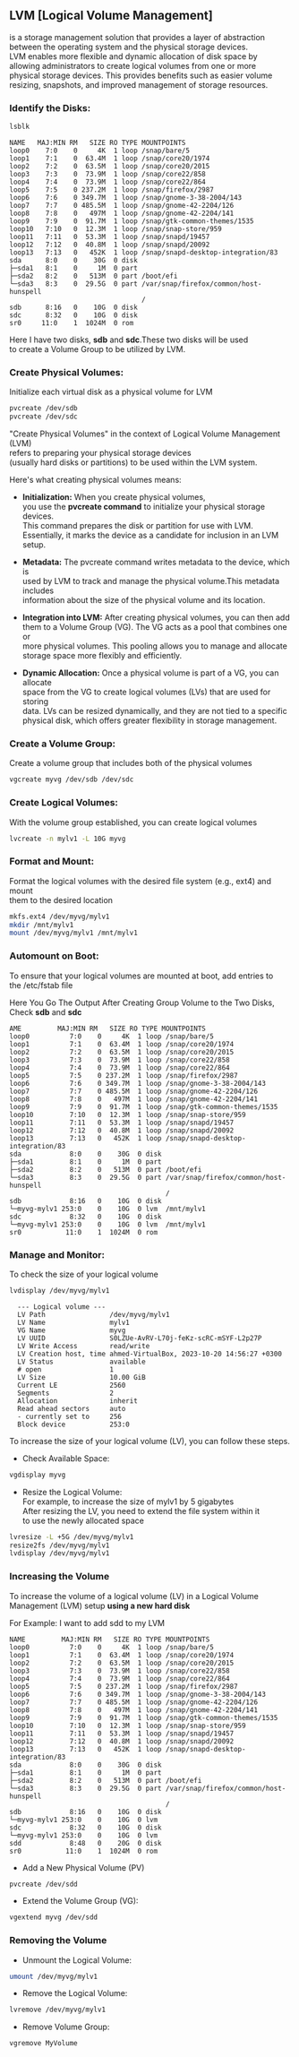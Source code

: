 ## LVM [Logical Volume Management]
is a storage management solution that provides a layer of abstraction  
between the operating system and the physical storage devices.  
LVM enables more flexible and dynamic allocation of disk space by  
allowing administrators to create logical volumes from one or more  
physical storage devices. This provides benefits such as easier volume  
resizing, snapshots, and improved management of storage resources.  
  
### Identify the Disks:
```bash
lsblk
```
```plaintext
NAME   MAJ:MIN RM   SIZE RO TYPE MOUNTPOINTS
loop0    7:0    0     4K  1 loop /snap/bare/5
loop1    7:1    0  63.4M  1 loop /snap/core20/1974
loop2    7:2    0  63.5M  1 loop /snap/core20/2015
loop3    7:3    0  73.9M  1 loop /snap/core22/858
loop4    7:4    0  73.9M  1 loop /snap/core22/864
loop5    7:5    0 237.2M  1 loop /snap/firefox/2987
loop6    7:6    0 349.7M  1 loop /snap/gnome-3-38-2004/143
loop7    7:7    0 485.5M  1 loop /snap/gnome-42-2204/126
loop8    7:8    0   497M  1 loop /snap/gnome-42-2204/141
loop9    7:9    0  91.7M  1 loop /snap/gtk-common-themes/1535
loop10   7:10   0  12.3M  1 loop /snap/snap-store/959
loop11   7:11   0  53.3M  1 loop /snap/snapd/19457
loop12   7:12   0  40.8M  1 loop /snap/snapd/20092
loop13   7:13   0   452K  1 loop /snap/snapd-desktop-integration/83
sda      8:0    0    30G  0 disk 
├─sda1   8:1    0     1M  0 part 
├─sda2   8:2    0   513M  0 part /boot/efi
└─sda3   8:3    0  29.5G  0 part /var/snap/firefox/common/host-hunspell
                                 /
sdb      8:16   0    10G  0 disk 
sdc      8:32   0    10G  0 disk 
sr0     11:0    1  1024M  0 rom  
```  

Here I have two disks, **sdb** and **sdc**.These two disks will be used   
to create a Volume Group to be utilized by LVM.

### Create Physical Volumes:  
Initialize each virtual disk as a physical volume for LVM  

```bash
pvcreate /dev/sdb
pvcreate /dev/sdc
```
"Create Physical Volumes" in the context of Logical Volume Management (LVM)   
refers to preparing your physical storage devices  
(usually hard disks or partitions) to be used within the LVM system.  
  
Here's what creating physical volumes means:

* **Initialization:** When you create physical volumes,   
you use the **pvcreate command** to initialize your physical storage devices.   
This command prepares the disk or partition for use with LVM.  
Essentially, it marks the device as a candidate for inclusion in an LVM setup.

* **Metadata:** The pvcreate command writes metadata to the device, which is  
used by LVM to track and manage the physical volume.This metadata includes  
information about the size of the physical volume and its location.

* **Integration into LVM:** After creating physical volumes, you can then add  
them to a Volume Group (VG). The VG acts as a pool that combines one or  
more physical volumes. This pooling allows you to manage and allocate  
storage space more flexibly and efficiently.

* **Dynamic Allocation:** Once a physical volume is part of a VG, you can allocate  
space from the VG to create logical volumes (LVs) that are used for storing  
data. LVs can be resized dynamically, and they are not tied to a specific  
physical disk, which offers greater flexibility in storage management.  
  
### Create a Volume Group:
Create a volume group that includes both of the physical volumes

```bash
vgcreate myvg /dev/sdb /dev/sdc
```  
### Create Logical Volumes:
With the volume group established, you can create logical volumes  
```bash
lvcreate -n mylv1 -L 10G myvg
```  
### Format and Mount:
Format the logical volumes with the desired file system (e.g., ext4) and mount  
them to the desired location

```bash
mkfs.ext4 /dev/myvg/mylv1
mkdir /mnt/mylv1
mount /dev/myvg/mylv1 /mnt/mylv1
```

### Automount on Boot:
To ensure that your logical volumes are mounted at boot, add entries to  
the /etc/fstab file  

Here You Go The Output After Creating Group Volume to the Two Disks,  
Check **sdb** and **sdc**
  
```
AME         MAJ:MIN RM   SIZE RO TYPE MOUNTPOINTS
loop0          7:0    0     4K  1 loop /snap/bare/5
loop1          7:1    0  63.4M  1 loop /snap/core20/1974
loop2          7:2    0  63.5M  1 loop /snap/core20/2015
loop3          7:3    0  73.9M  1 loop /snap/core22/858
loop4          7:4    0  73.9M  1 loop /snap/core22/864
loop5          7:5    0 237.2M  1 loop /snap/firefox/2987
loop6          7:6    0 349.7M  1 loop /snap/gnome-3-38-2004/143
loop7          7:7    0 485.5M  1 loop /snap/gnome-42-2204/126
loop8          7:8    0   497M  1 loop /snap/gnome-42-2204/141
loop9          7:9    0  91.7M  1 loop /snap/gtk-common-themes/1535
loop10         7:10   0  12.3M  1 loop /snap/snap-store/959
loop11         7:11   0  53.3M  1 loop /snap/snapd/19457
loop12         7:12   0  40.8M  1 loop /snap/snapd/20092
loop13         7:13   0   452K  1 loop /snap/snapd-desktop-integration/83
sda            8:0    0    30G  0 disk 
├─sda1         8:1    0     1M  0 part 
├─sda2         8:2    0   513M  0 part /boot/efi
└─sda3         8:3    0  29.5G  0 part /var/snap/firefox/common/host-hunspell
                                       /
sdb            8:16   0    10G  0 disk 
└─myvg-mylv1 253:0    0    10G  0 lvm  /mnt/mylv1
sdc            8:32   0    10G  0 disk 
└─myvg-mylv1 253:0    0    10G  0 lvm  /mnt/mylv1
sr0           11:0    1  1024M  0 rom  

```
### Manage and Monitor:
To check the size of your logical volume
```bash
lvdisplay /dev/myvg/mylv1
```  
```plaintext
  --- Logical volume ---
  LV Path                /dev/myvg/mylv1
  LV Name                mylv1
  VG Name                myvg
  LV UUID                S0LZUe-AvRV-L70j-feKz-scRC-mSYF-L2p27P
  LV Write Access        read/write
  LV Creation host, time ahmed-VirtualBox, 2023-10-20 14:56:27 +0300
  LV Status              available
  # open                 1
  LV Size                10.00 GiB
  Current LE             2560
  Segments               2
  Allocation             inherit
  Read ahead sectors     auto
  - currently set to     256
  Block device           253:0

```

To increase the size of your logical volume (LV), you can follow these steps.  
* Check Available Space:
```bash
vgdisplay myvg
```  
* Resize the Logical Volume:  
For example, to increase the size of mylv1 by 5 gigabytes  
After resizing the LV, you need to extend the file system within it   
to use the newly allocated space
```bash
lvresize -L +5G /dev/myvg/mylv1
resize2fs /dev/myvg/mylv1
lvdisplay /dev/myvg/mylv1
```  

### Increasing the Volume
To increase the volume of a logical volume (LV) in a Logical Volume   
Management (LVM) setup **using a new hard disk**  
  
For Example: I want to add sdd to my LVM  
```plaintext
NAME         MAJ:MIN RM   SIZE RO TYPE MOUNTPOINTS
loop0          7:0    0     4K  1 loop /snap/bare/5
loop1          7:1    0  63.4M  1 loop /snap/core20/1974
loop2          7:2    0  63.5M  1 loop /snap/core20/2015
loop3          7:3    0  73.9M  1 loop /snap/core22/858
loop4          7:4    0  73.9M  1 loop /snap/core22/864
loop5          7:5    0 237.2M  1 loop /snap/firefox/2987
loop6          7:6    0 349.7M  1 loop /snap/gnome-3-38-2004/143
loop7          7:7    0 485.5M  1 loop /snap/gnome-42-2204/126
loop8          7:8    0   497M  1 loop /snap/gnome-42-2204/141
loop9          7:9    0  91.7M  1 loop /snap/gtk-common-themes/1535
loop10         7:10   0  12.3M  1 loop /snap/snap-store/959
loop11         7:11   0  53.3M  1 loop /snap/snapd/19457
loop12         7:12   0  40.8M  1 loop /snap/snapd/20092
loop13         7:13   0   452K  1 loop /snap/snapd-desktop-integration/83
sda            8:0    0    30G  0 disk 
├─sda1         8:1    0     1M  0 part 
├─sda2         8:2    0   513M  0 part /boot/efi
└─sda3         8:3    0  29.5G  0 part /var/snap/firefox/common/host-hunspell
                                       /
sdb            8:16   0    10G  0 disk 
└─myvg-mylv1 253:0    0    10G  0 lvm  
sdc            8:32   0    10G  0 disk 
└─myvg-mylv1 253:0    0    10G  0 lvm  
sdd            8:48   0    20G  0 disk 
sr0           11:0    1  1024M  0 rom  

```  
* Add a New Physical Volume (PV)
```bash
pvcreate /dev/sdd
```
* Extend the Volume Group (VG):
```bash
vgextend myvg /dev/sdd
```

### Removing the Volume
* Unmount the Logical Volume:
```bash
umount /dev/myvg/mylv1
```  
* Remove the Logical Volume:
```bash
lvremove /dev/myvg/mylv1
```
* Remove Volume Group:
```bash
vgremove MyVolume
```












